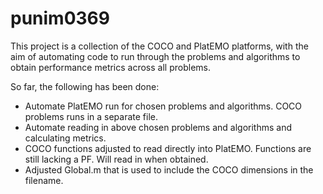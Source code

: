 # punim0369

This project is a collection of the COCO and PlatEMO platforms, with the aim of automating code to run through the problems and algorithms to obtain performance metrics across all problems.

So far, the following has been done:
* Automate PlatEMO run for chosen problems and algorithms. COCO problems runs in a separate file.
* Automate reading in above chosen problems and algorithms and calculating metrics.
* COCO functions adjusted to read directly into PlatEMO. Functions are still lacking a PF. Will read in when obtained.
* Adjusted Global.m that is used to include the COCO dimensions in the filename.
